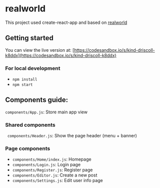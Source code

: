 # realworld
This project used create-react-app and based on [realworld](https://github.com/gothinkster/realworld)

## Getting started
You can view the live version at: [https://codesandbox.io/s/kind-driscoll-k8ddx](https://codesandbox.io/s/kind-driscoll-k8ddx)

### For local development
- ```npm install```
- ```npm start```

## Components guide:

```components/App.js```: Store main app view
### Shared components
``` components/Header.js```: Show the page header (menu + banner)

### Page components
- ```components/Home/index.js```: Homepage
- ```components/Login.js```: Login page
- ```components/Register.js```: Register page
- ```components/Editor.js```: Create a new post
- ```components/Settings.js```: Edit user info page

